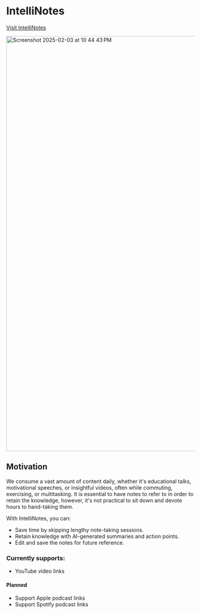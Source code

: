 # IntelliNotes

[Visit IntelliNotes](https://intellinotes-ai.netlify.app)

<img width="1110" alt="Screenshot 2025-02-03 at 10 44 43 PM" src="https://github.com/user-attachments/assets/1c4ccd03-84a7-490d-a72e-fcab6f9f5fbf" />

## Motivation

We consume a vast amount of content daily, whether it's educational talks, motivational speeches, or insightful videos, often while commuting, exercising, or multitasking. It is essential to have notes to refer to in order to retain the knowledge, however, it's not practical to sit down and devote hours to hand-taking them.

With IntelliNotes, you can:

- Save time by skipping lengthy note-taking sessions.
- Retain knowledge with AI-generated summaries and action points.
- Edit and save the notes for future reference.

### Currently supports:
- YouTube video links

#### Planned
- Support Apple podcast links
- Support Spotify podcast links
